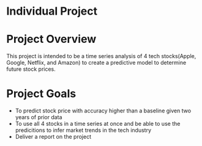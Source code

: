 # Individual Project

# Project Overview
This project is intended to be a time series analysis of 4 tech stocks(Apple, Google, Netflix, and Amazon) to create a predictive model to determine future stock prices.

# Project Goals
- To predict stock price with accuracy higher than a baseline given two years of prior data
- To use all 4 stocks in a time series at once and be able to use the predicitions to infer market trends in the tech industry
- Deliver a report on the project
